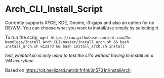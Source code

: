 # Arch_CLI_Install_Script

Currently supports XFCE, KDE, Gnome, i3-gaps and also an option for no DE/WM.
You can choose what you want to install/use simply by selecting it.

To run the scrip;
`wget https://raw.githubusercontent.com/Im-Nameless/Install_Arch_CLI/master/install_arch.sh && bash install_arch.sh wizard && bash install_arch.sh install`

*test_whiptail.sh is only used to test the cli's without having to install on a VM everytime.*

Based on https://git.hexlizard.net/dr.fr4nk3n5731n/InstallArch
